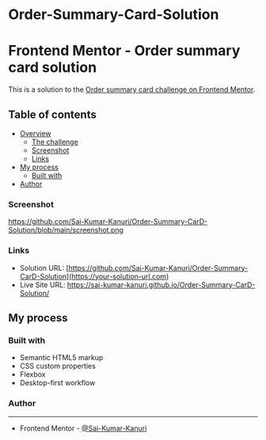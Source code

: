 # Order-Summary-Card-Solution

# Frontend Mentor - Order summary card solution

This is a solution to the [Order summary card challenge on Frontend Mentor](https://www.frontendmentor.io/challenges/order-summary-component-QlPmajDUj).  

## Table of contents

- [Overview](#overview)
  - [The challenge](#the-challenge)
  - [Screenshot](#screenshot)
  - [Links](#links)
- [My process](#my-process)
  - [Built with](#built-with)
- [Author](#author)


### Screenshot

https://github.com/Sai-Kumar-Kanuri/Order-Summary-CarD-Solution/blob/main/screenshot.png

### Links

- Solution URL: [https://github.com/Sai-Kumar-Kanuri/Order-Summary-CarD-Solution](https://your-solution-url.com)
- Live Site URL: https://sai-kumar-kanuri.github.io/Order-Summary-CarD-Solution/

## My process

### Built with

- Semantic HTML5 markup
- CSS custom properties
- Flexbox
- Desktop-first workflow


### Author
<hr>

- Frontend Mentor - [@Sai-Kumar-Kanuri](https://www.frontendmentor.io/profile/yourusername)
